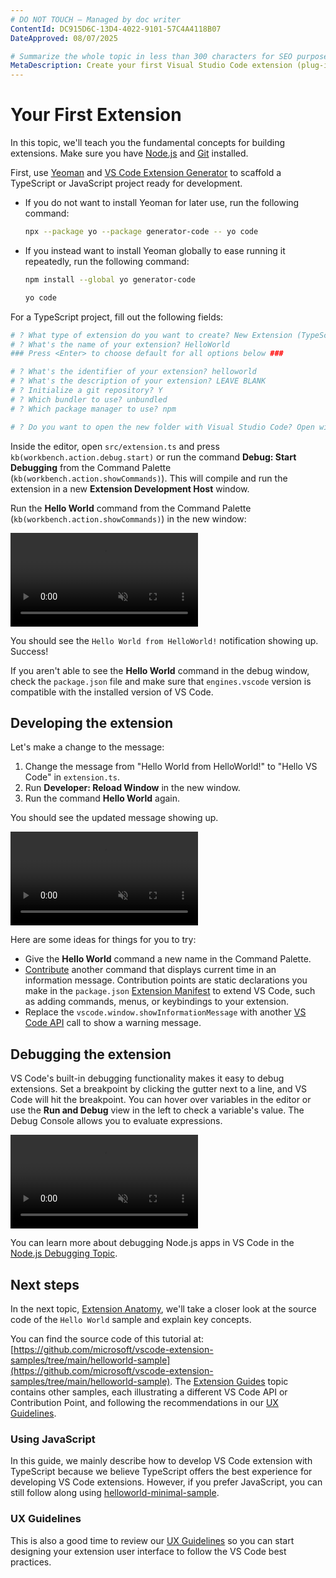 ```yaml
---
# DO NOT TOUCH — Managed by doc writer
ContentId: DC915D6C-13D4-4022-9101-57C4A4118B07
DateApproved: 08/07/2025

# Summarize the whole topic in less than 300 characters for SEO purpose
MetaDescription: Create your first Visual Studio Code extension (plug-in) with a simple Hello World example.
---
```


# Your First Extension

In this topic, we'll teach you the fundamental concepts for building extensions. Make sure you have [Node.js](https://nodejs.org) and [Git](https://git-scm.com/) installed.

First, use [Yeoman](https://yeoman.io/) and [VS Code Extension Generator](https://www.npmjs.com/package/generator-code) to scaffold a TypeScript or JavaScript project ready for development.

- If you do not want to install Yeoman for later use, run the following command:

  ```bash
  npx --package yo --package generator-code -- yo code
  ```

- If you instead want to install Yeoman globally to ease running it repeatedly, run the following command:

  ```bash
  npm install --global yo generator-code

  yo code
  ```

For a TypeScript project, fill out the following fields:

```bash
# ? What type of extension do you want to create? New Extension (TypeScript)
# ? What's the name of your extension? HelloWorld
### Press <Enter> to choose default for all options below ###

# ? What's the identifier of your extension? helloworld
# ? What's the description of your extension? LEAVE BLANK
# ? Initialize a git repository? Y
# ? Which bundler to use? unbundled
# ? Which package manager to use? npm

# ? Do you want to open the new folder with Visual Studio Code? Open with `code`

```

Inside the editor, open `src/extension.ts` and press `kb(workbench.action.debug.start)` or run the command **Debug: Start Debugging** from the Command Palette (`kb(workbench.action.showCommands)`). This will compile and run the extension in a new **Extension Development Host** window.

Run the **Hello World** command from the Command Palette (`kb(workbench.action.showCommands)`) in the new window:

<video loop muted playsinline controls title="Launch your first VS Code extension video">
  <source src="/assets/api/get-started/your-first-extension/launch.mp4" type="video/mp4">
</video>

You should see the `Hello World from HelloWorld!` notification showing up. Success!

If you aren't able to see the **Hello World** command in the debug window, check the `package.json` file and make sure that `engines.vscode` version is compatible with the installed version of VS Code.

## Developing the extension

Let's make a change to the message:

1. Change the message from "Hello World from HelloWorld!" to "Hello VS Code" in `extension.ts`.
1. Run **Developer: Reload Window** in the new window.
1. Run the command **Hello World** again.

You should see the updated message showing up.

<video loop muted playsinline controls title="Reload VS Code extension video">
  <source src="/assets/api/get-started/your-first-extension/reload.mp4" type="video/mp4">
</video>

Here are some ideas for things for you to try:

- Give the **Hello World** command a new name in the Command Palette.
- [Contribute](/api/references/contribution-points) another command that displays current time in an information message. Contribution points are static declarations you make in the `package.json` [Extension Manifest](/api/references/extension-manifest) to extend VS Code, such as adding commands, menus, or keybindings to your extension.
- Replace the `vscode.window.showInformationMessage` with another [VS Code API](/api/references/vscode-api) call to show a warning message.

## Debugging the extension

VS Code's built-in debugging functionality makes it easy to debug extensions. Set a breakpoint by clicking the gutter next to a line, and VS Code will hit the breakpoint. You can hover over variables in the editor or use the **Run and Debug** view in the left to check a variable's value. The Debug Console allows you to evaluate expressions.

<video loop muted playsinline controls title="Debug VS Code extension video">
  <source src="/assets/api/get-started/your-first-extension/debug.mp4" type="video/mp4">
</video>

You can learn more about debugging Node.js apps in VS Code in the [Node.js Debugging Topic](/docs/nodejs/nodejs-debugging).

## Next steps

In the next topic, [Extension Anatomy](/api/get-started/extension-anatomy), we'll take a closer look at the source code of the `Hello World` sample and explain key concepts.

You can find the source code of this tutorial at: [https://github.com/microsoft/vscode-extension-samples/tree/main/helloworld-sample](https://github.com/microsoft/vscode-extension-samples/tree/main/helloworld-sample). The [Extension Guides](/api/extension-guides/overview) topic contains other samples, each illustrating a different VS Code API or Contribution Point, and following the recommendations in our [UX Guidelines](/api/ux-guidelines/overview).

### Using JavaScript

In this guide, we mainly describe how to develop VS Code extension with TypeScript because we believe TypeScript offers the best experience for developing VS Code extensions. However, if you prefer JavaScript, you can still follow along using [helloworld-minimal-sample](https://github.com/microsoft/vscode-extension-samples/tree/main/helloworld-minimal-sample).

### UX Guidelines

This is also a good time to review our [UX Guidelines](/api/ux-guidelines/overview) so you can start designing your extension user interface to follow the VS Code best practices.
